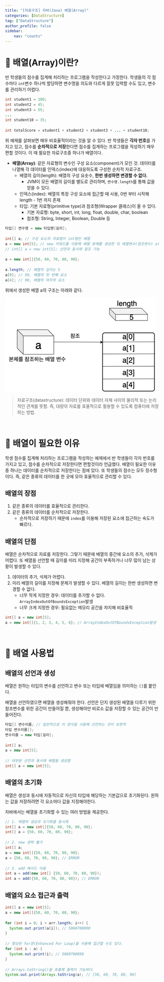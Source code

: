 ```yaml
---
title: "[자료구조] 자바(Java) 배열(Array)"
categories: [DataStructure]
tag: ["DataStructure"]
author_profile: false
sidebar:
    nav: "counts"
---
```


# 📌 배열(Array)이란?

반 학생들의 점수를 집계해 처리하는 프로그램을 작성한다고 가정한다. 학생들의 각 점수마다 `int`변수 하나씩 할당하면 변수명을 의도와 다르게 잘못 입력할 수도 있고, 변수를 관리하기 어렵다.

```java
int student1 = 100;
int student2 = 45;
int student3 = 55;
...
int student10 = 35;

int totalScore = student1 + student2 + student3 + ... + student10;

```

위 예제를 살펴보면 매우 비효율적이라는 것을 알 수 있다. 반 학생들은 **각자 번호**를 가지고 있고, 점수를 **순차적으로 저장**한다면 점수를 집계하는 프로그램을 작성하기 매우 편할 것이다. 이 때 필요한 자료구조중 하나가 배열이다.

- **배열(Array)**: 같은 자료형의 변수인 구성 요소(component)가 모인 것. 데이터를 나열해 각 데이터를 인덱스(index)에 대응하도록 구성한 순차적 자료구조.
  - 배열의 길이(length): 배열의 구성 요솟수, **한번 생성하면 변경할 수 없다.**
    - JVM이 모든 배열의 길이를 별도로 관리하며, `변수명.length`를 통해 값을 얻을 수 있다.
  - 인덱스(index): 배열의 특정 구성 요소에 접근할 때 사용, 0번 부터 시작해 length - 1번 까지 존재
  - 타입: 기본 자료형(primitive type)과 참조형(Wrapper 클래스)이 올 수 있다.
    - 기본 자료형: byte, short, int, long, float, double, char, boolean
    - 참조형: String, Integer, Boolean, Double 등

``` java
타입[] 변수명 = new 타입명[길이];

int[] a; // 구성 요소의 자료형이 int형인 배열
a = new int[5]; // new 키워드를 이용해 배열 본체를 생성한 뒤 배열변수(참조변수) a와 연결
// int[] a = new int[5]; 선언과 동시에 참조 가능

a = new int[]{50, 60, 70, 80, 90};

a.length; // 배열의 길이는 5
a[0]; // 50, 배열의 첫 번째 요소
a[4]; // 90, 배열의 마지막 요소
```

위에서 생성한 배열 a의 구조는 아래와 같다.

![배열 변수와 배열 본체](/assets/images/datastructure/Array.png "배열 변수와 배열 본체")

> 자료구조(datastructure): 데이터 단위와 데이터 자체 사이의 물리적 또는 논리적인 관계를 뜻함. 즉, 대량의 자료를 효율적으로 활용할 수 있도록 컴퓨터에 저장하는 방법.

<br>

# 📌 배열이 필요한 이유

학생 점수를 집계해 처리하는 프로그램을 작성하는 예제에서 반 학생들이 각자 번호를 가지고 있고, 점수를 순차적으로 저장한다면 편할것이라 언급했다. 배열이 필요한 이유중 하나는 데이터를 순차적으로 저장한다는 점에 있다. 또 학생들의 점수는 모두 정수형이다. 즉, 같은 종류의 데이터를 한 곳에 모아 효율적으로 관리할 수 있다.

## 배열의 장점

1. 같은 종류의 데이터를 효율적으로 관리한다.
2. 같은 종류의 데이터를 순차적으로 저장한다.
   - 순차적으로 저장하기 때문에 `index`를 이용해 저장된 요소에 접근하는 속도가 빠르다.

## 배열의 단점

배열은 순차적으로 자료를 저장한다. 그렇기 때문에 배열의 중간에 요소의 추가, 삭제가 어렵다. 또 배열을 선언할 때 길이를 미리 지정해 공간이 부족하거나 너무 많이 남는 상황이 발생할 수 있다.

1. 데이터의 추가, 삭제가 어렵다.
2. 미리 배열의 길이를 지정해 문제가 발생할 수 있다. 배열의 길이는 한번 생성하면 변경할 수 없다.
   - 너무 작게 지정한 경우: 데이터를 추가할 수 없다. `ArrayIndexOutOfBoundsException`발생
   - 너무 크게 지정한 경우: 필요없는 메모리 공간을 차지해 비효율적

```java
int[] a = new int[5];
a = new int[]{1, 2, 3, 4, 5, 6}; // ArrayIndexOutOfBoundsException발생
```

<br>

# 📌 배열 사용법

## 배열의 선언과 생성

배열은 원하는 타입의 변수를 선언하고 변수 또는 타입에 배열임을 의미하는 `[]`를 붙인다.

배열을 선언하였으면 배열을 생성해줘야 한다. 선언은 단지 생성된 배열을 다루기 위한 참조변수를 위한 공간이 만들어질 뿐, 생성해야만 비로소 값을 저장할 수 있는 공간이 만들어진다.

```java
타입[] 변수이름; // 일반적으로 이 방식을 사용해 선언하는 것이 보편적
타입 변수이름[];
변수이름 = new 타입[길이];

int[] a;
a = new int[5];

// 대부분 선언과 동시에 배열을 생성함
int[] a = new int[5];
```

## 배열의 초기화

배열은 생성과 동시에 자동적으로 자신의 타입에 해당하는 기본값으로 초기화된다. 원하는 값을 저장하려면 각 요소마다 값을 지정해야한다.

자바에서는 배열을 초기화할 수 있는 여러 방법을 제공한다.

```java
// 1. 배열의 생성과 초기화를 동시에
int[] a = new int[]{50, 60, 70, 80, 90};
int[] a = {50, 60, 70, 80, 90};

// 2. new 생략 불가
int[] a;
a = new int[]{50, 60, 70, 80, 90};
a = {50, 60, 70, 80, 90}; // ERROR

// 3. add 메서드 이용
int a = add(new int[] {50, 60, 70, 80, 90});
int a = add({50, 60, 70, 80, 90}); // ERROR

```

## 배열의 요소 접근과 출력

```java
int[] a = new int[5];
a = new int[]{50, 60, 70, 80, 90};

for (int i = 0; i < arr.length; i++) {
  System.out.print(a[i]); // 5060708090
}

// 향상된 for문(Enhanced For Loop)을 사용해 접근할 수도 있다.
for (int i : a) {
  System.out.print(i); // 5060708090
}

// Arrays.toString()을 호출해 출력이 가능하다.
System.out.print(Arrays.toString(a); // [50, 60, 70, 80, 90]

```

